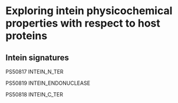 # Exploring intein physicochemical properties with respect to host proteins

## Intein signatures
PS50817 INTEIN_N_TER

PS50819 INTEIN_ENDONUCLEASE

PS50818 INTEIN_C_TER
